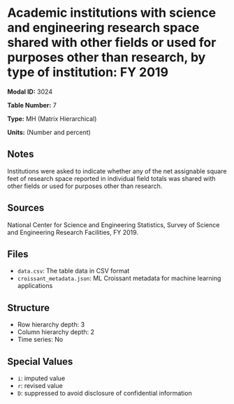 # Academic institutions with science and engineering research space shared with other fields or used for purposes other than research, by type of institution: FY 2019

**Modal ID:** 3024

**Table Number:** 7

**Type:** MH (Matrix Hierarchical)

**Units:** (Number and percent)

## Notes

Institutions were asked to indicate whether any of the net assignable square feet of research space reported in individual field totals was shared with other fields or used for purposes other than research.

## Sources

National Center for Science and Engineering Statistics, Survey of Science and Engineering Research Facilities, FY 2019.

## Files

- `data.csv`: The table data in CSV format
- `croissant_metadata.json`: ML Croissant metadata for machine learning applications

## Structure

- Row hierarchy depth: 3
- Column hierarchy depth: 2
- Time series: No

## Special Values

- `i`: imputed value
- `r`: revised value
- `D`: suppressed to avoid disclosure of confidential information
